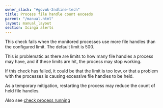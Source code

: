 ```yaml
---
owner_slack: "#govuk-2ndline-tech"
title: Process file handle count exceeds
parent: "/manual.html"
layout: manual_layout
section: Icinga alerts
---
```


This check fails when the monitored processes use more file handles
than the configured limit. The default limit is 500.

This is problematic as there are limits to how many file handles a
process may have, and if these limits are hit, the process may stop
working.

If this check has failed, it could be that the limit is too low, or
that a problem with the processes is causing excessive file handles to
be held.

As a temporary mitigation, restarting the process may reduce the count
of held file handles.

Also see [check process running](/manual/alerts/check-process-running.html)
